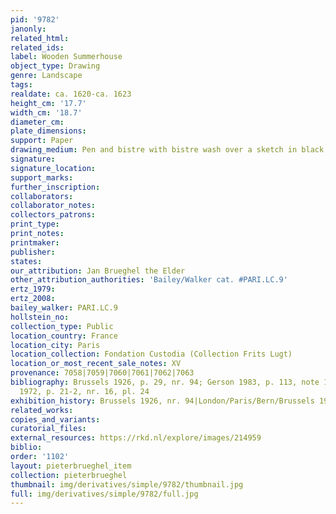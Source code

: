 ```yaml
---
pid: '9782'
janonly: 
related_html: 
related_ids: 
label: Wooden Summerhouse
object_type: Drawing
genre: Landscape
tags: 
realdate: ca. 1620-ca. 1623
height_cm: '17.7'
width_cm: '18.7'
diameter_cm: 
plate_dimensions: 
support: Paper
drawing_medium: Pen and bistre with bistre wash over a sketch in black chalk
signature: 
signature_location: 
support_marks: 
further_inscription: 
collaborators: 
collaborator_notes: 
collectors_patrons: 
print_type: 
print_notes: 
printmaker: 
publisher: 
states: 
our_attribution: Jan Brueghel the Elder
other_attribution_authorities: 'Bailey/Walker cat. #PARI.LC.9'
ertz_1979: 
ertz_2008: 
bailey_walker: PARI.LC.9
hollstein_no: 
collection_type: Public
location_country: France
location_city: Paris
location_collection: Fondation Custodia (Collection Frits Lugt)
location_or_most_recent_sale_notes: XV
provenance: 7058|7059|7060|7061|7062|7063
bibliography: Brussels 1926, p. 29, nr. 94; Gerson 1983, p. 113, note 1; London/Paris/Bern/Brussels
  1972, p. 21-2, nr. 16, pl. 24
exhibition_history: Brussels 1926, nr. 94|London/Paris/Bern/Brussels 1972, nr. 16
related_works: 
copies_and_variants: 
curatorial_files: 
external_resources: https://rkd.nl/explore/images/214959
biblio: 
order: '1102'
layout: pieterbrueghel_item
collection: pieterbrueghel
thumbnail: img/derivatives/simple/9782/thumbnail.jpg
full: img/derivatives/simple/9782/full.jpg
---
```

